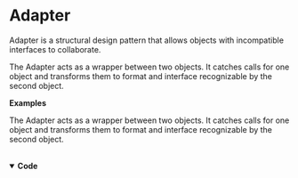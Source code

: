 # Adapter

Adapter is a structural design pattern that allows objects with incompatible interfaces to collaborate.

The Adapter acts as a wrapper between two objects. It catches calls for one object and transforms them to format and interface recognizable by the second object.

**Examples** 

The Adapter acts as a wrapper between two objects. It catches calls for one object and transforms them to format and interface recognizable by the second object.

<br>

<details open>
<summary><b>Code</b></summary>

```typescript
```

</details>

<br>
